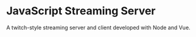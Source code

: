 # JavaScript Streaming Server

A twitch-style streaming server and client developed with Node and Vue.